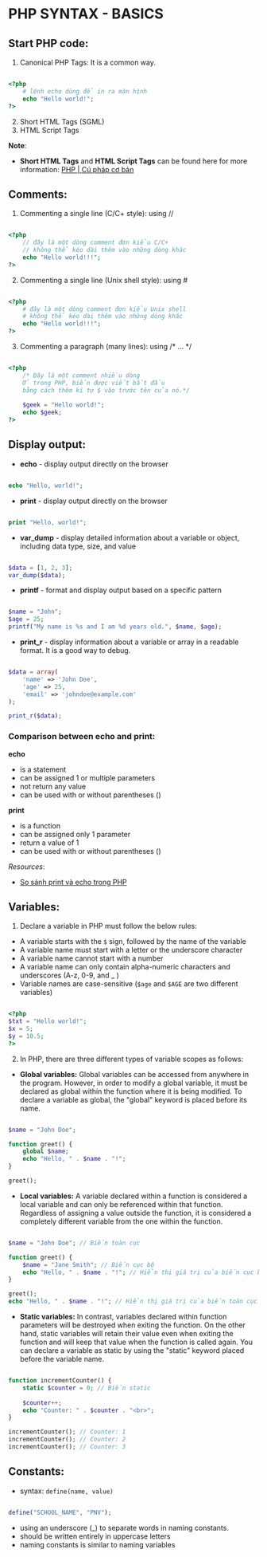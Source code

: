 # PHP SYNTAX - BASICS

## Start PHP code:
1. Canonical PHP Tags: It is a common way.
```php

<?php
    # lệnh echo dùng để in ra màn hình
    echo "Hello world!";
?>

```
2. Short HTML Tags (SGML)
3. HTML Script Tags

**Note**:  
* **Short HTML Tags** and **HTML Script Tags** can be found here for more information: [PHP | Cú pháp cơ bản](https://hocphp.net/co-ban/php_basic_syntax/)

## Comments:
1. Commenting a single line (C/C+ style): using //
```php

<?php
    // đây là một dòng comment đơn kiểu C/C+
    // không thể kéo dài thêm vào những dòng khác
    echo "Hello world!!!";
?>

```
2. Commenting a single line (Unix shell style): using #
```php

<?php
    # đây là một dòng comment đơn kiểu Unix shell
    # không thể kéo dài thêm vào những dòng khác
    echo "Hello world!!!";
?>

```
3. Commenting a paragraph (many lines): using /*  … */
```php

<?php
    /* Đây là một comment nhiều dòng
    Ở trong PHP, biến được viết bắt đầu
    bằng cách thêm kí tự $ vào trước tên của nó.*/
 
    $geek = "Hello world!";
    echo $geek;
?>

```

## Display output:
* **echo** - display output directly on the browser
```php

echo "Hello, world!";

```

* **print** - display output directly on the browser
```php

print "Hello, world!";

```
* **var_dump** - display detailed information about a variable or object, including data type, size, and value
```php

$data = [1, 2, 3];
var_dump($data);

```
* **printf** - format and display output based on a specific pattern
```php

$name = "John";
$age = 25;
printf("My name is %s and I am %d years old.", $name, $age);

```
* **print_r** - display information about a variable or array in a readable format. It is a good way to debug.
```php

$data = array(
    'name' => 'John Doe',
    'age' => 25,
    'email' => 'johndoe@example.com'
);

print_r($data);

```


### Comparison between echo and print:
**echo**
* is a statement
* can be assigned 1 or multiple parameters
* not return any value
* can be used with or without parentheses ()

**print**
* is a function
* can be assigned only 1 parameter
* return a value of 1
* can be used with or without parentheses ()

*Resources*:
* [So sánh print và echo trong PHP](https://cafedev.vn/tu-hoc-php-so-sanh-print-va-echo-trong-php/)

## Variables:
1. Declare a variable in PHP must follow the below rules:
* A variable starts with the `$` sign, followed by the name of the variable
* A variable name must start with a letter or the underscore character
* A variable name cannot start with a number
* A variable name can only contain alpha-numeric characters and underscores (A-z, 0-9, and _ )
* Variable names are case-sensitive (`$age` and `$AGE` are two different variables)
```php

<?php
$txt = "Hello world!";
$x = 5;
$y = 10.5;
?>

```

2. In PHP, there are three different types of variable scopes as follows:
* **Global variables:** Global variables can be accessed from anywhere in the program. However, in order to modify a global variable, it must be declared as global within the function where it is being modified. To declare a variable as global, the "global" keyword is placed before its name.

```php

$name = "John Doe";

function greet() {
    global $name;
    echo "Hello, " . $name . "!";
}

greet();

```
* **Local variables:** A variable declared within a function is considered a local variable and can only be referenced within that function. Regardless of assigning a value outside the function, it is considered a completely different variable from the one within the function.

```php

$name = "John Doe"; // Biến toàn cục

function greet() {
    $name = "Jane Smith"; // Biến cục bộ
    echo "Hello, " . $name . "!"; // Hiển thị giá trị của biến cục bộ
}

greet();
echo "Hello, " . $name . "!"; // Hiển thị giá trị của biến toàn cục

```

* **Static variables:** In contrast, variables declared within function parameters will be destroyed when exiting the function. On the other hand, static variables will retain their value even when exiting the function and will keep that value when the function is called again. You can declare a variable as static by using the "static" keyword placed before the variable name.

```php

function incrementCounter() {
    static $counter = 0; // Biến static
    
    $counter++;
    echo "Counter: " . $counter . "<br>";
}

incrementCounter(); // Counter: 1
incrementCounter(); // Counter: 2
incrementCounter(); // Counter: 3

```

## Constants:
* syntax: `define(name, value)`
```php

define("SCHOOL_NAME", "PNV");

```
* using an underscore (_) to separate words in naming constants.
* should be written entirely in uppercase letters
* naming constants is similar to naming variables
